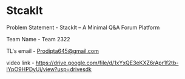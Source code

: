 # StcakIt

Problem Statement - StackIt – A Minimal Q&A Forum Platform

Team Name - Team 2322

TL's email - Prodipta645@gmail.com

video link - https://drive.google.com/file/d/1xYxQE3eKXZ6rApr1f2tb-lYpO9HPDyUi/view?usp=drivesdk 
